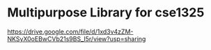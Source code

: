 # Multipurpose Library for cse1325

https://drive.google.com/file/d/1xd3v4zZM-NKSyX0oEBwCVb21s9BS_I5r/view?usp=sharing
